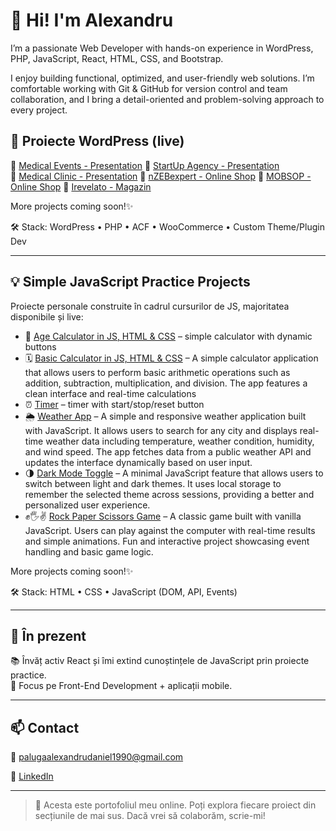 # 👋 Hi! I'm Alexandru

I’m a passionate Web Developer with hands-on experience in WordPress, PHP, JavaScript, React, HTML, CSS, and Bootstrap.

I enjoy building functional, optimized, and user-friendly web solutions. I’m comfortable working with Git & GitHub for version control and team collaboration, and I bring a detail-oriented and problem-solving approach to every project.

## 🚀 Proiecte WordPress (live)

🔗 [Medical Events - Presentation](https://hcpevents.ro/)
🔗 [StartUp Agency - Presentation](https://startupagency.ro/)  
🔗 [Medical Clinic - Presentation](https://awdhaestmed.com/)
🔗 [nZEBexpert - Online Shop](https://nzebexpert.ro/)
🔗 [MOBSOP - Online Shop](https://mobsop.ro/)
🔗 [Irevelato - Magazin](https://irevelato.com/)

More projects coming soon!✨

🛠 Stack: WordPress • PHP • ACF • WooCommerce • Custom Theme/Plugin Dev

---

## 💡 Simple JavaScript Practice Projects

Proiecte personale construite în cadrul cursurilor de JS, majoritatea disponibile și live:

- 🎯 [Age Calculator in JS, HTML & CSS](https://palugaalexandru.github.io/age-calculator-js/) – simple calculator with dynamic buttons
- 🗓  [Basic Calculator in JS, HTML & CSS](https://palugaalexandru.github.io/basic-calculator-js/) – A simple calculator application that allows users to perform basic arithmetic operations such as addition, subtraction, multiplication, and division. The app features a clean interface and real-time calculations
- ⏰ [Timer](https://palugaalexandru.github.io/timer-js/) – timer with start/stop/reset button
- 🌦 [Weather App](https://palugaalexandru.github.io/weather-app/) – A simple and responsive weather application built with JavaScript. It allows users to search for any city and displays real-time weather data including temperature, weather condition, humidity, and wind speed. The app fetches data from a public weather API and updates the interface dynamically based on user input.
- 🌗 [Dark Mode Toggle](https://palugaalexandru.github.io/dark-mode-toggle/) – A minimal JavaScript feature that allows users to switch between light and dark themes. It uses local storage to remember the selected theme across sessions, providing a better and personalized user experience.
- ✊🖐✌ [Rock Paper Scissors Game](https://palugaalexandru.github.io/rock-paper-scissors-game/) – A classic game built with vanilla JavaScript. Users can play against the computer with real-time results and simple animations. Fun and interactive project showcasing event handling and basic game logic.

More projects coming soon!✨

🛠 Stack: HTML • CSS • JavaScript (DOM, API, Events)

---

## 🧠 În prezent

📚 Învăț activ React și îmi extind cunoștințele de JavaScript prin proiecte practice.  
🎯 Focus pe Front-End Development + aplicații mobile.

---

## 📫 Contact

📧 palugaalexandrudaniel1990@gmail.com

💼 [LinkedIn](https://www.linkedin.com/in/alexandru-paluga-398b3b1b2/)

---

> 📝 Acesta este portofoliul meu online. Poți explora fiecare proiect din secțiunile de mai sus. Dacă vrei să colaborăm, scrie-mi!
